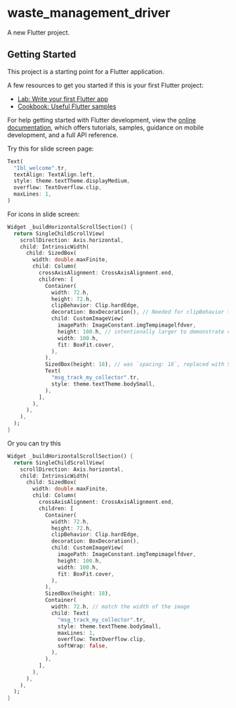 # waste_management_driver

A new Flutter project.

## Getting Started

This project is a starting point for a Flutter application.

A few resources to get you started if this is your first Flutter project:

- [Lab: Write your first Flutter app](https://docs.flutter.dev/get-started/codelab)
- [Cookbook: Useful Flutter samples](https://docs.flutter.dev/cookbook)

For help getting started with Flutter development, view the
[online documentation](https://docs.flutter.dev/), which offers tutorials,
samples, guidance on mobile development, and a full API reference.


Try this for slide screen page:
```dart
Text(
  "Ibl_welcome".tr,
  textAlign: TextAlign.left,
  style: theme.textTheme.displayMedium,
  overflow: TextOverflow.clip,
  maxLines: 1,
)
```
For icons in slide screen:
```dart
Widget _buildHorizontalScrollSection() {
  return SingleChildScrollView(
    scrollDirection: Axis.horizontal,
    child: IntrinsicWidth(
      child: SizedBox(
        width: double.maxFinite,
        child: Column(
          crossAxisAlignment: CrossAxisAlignment.end,
          children: [
            Container(
              width: 72.h,
              height: 72.h,
              clipBehavior: Clip.hardEdge,
              decoration: BoxDecoration(), // Needed for clipBehavior to work
              child: CustomImageView(
                imagePath: ImageConstant.imgTempimagelfdver,
                height: 100.h, // intentionally larger to demonstrate clipping
                width: 100.h,
                fit: BoxFit.cover,
              ),
            ),
            SizedBox(height: 18), // was `spacing: 18`, replaced with SizedBox
            Text(
              "msg_track_my_collector".tr,
              style: theme.textTheme.bodySmall,
            ),
          ],
        ),
      ),
    ),
  );
}
```
Or you can try this
```dart
Widget _buildHorizontalScrollSection() {
  return SingleChildScrollView(
    scrollDirection: Axis.horizontal,
    child: IntrinsicWidth(
      child: SizedBox(
        width: double.maxFinite,
        child: Column(
          crossAxisAlignment: CrossAxisAlignment.end,
          children: [
            Container(
              width: 72.h,
              height: 72.h,
              clipBehavior: Clip.hardEdge,
              decoration: BoxDecoration(),
              child: CustomImageView(
                imagePath: ImageConstant.imgTempimagelfdver,
                height: 100.h,
                width: 100.h,
                fit: BoxFit.cover,
              ),
            ),
            SizedBox(height: 18),
            Container(
              width: 72.h, // match the width of the image
              child: Text(
                "msg_track_my_collector".tr,
                style: theme.textTheme.bodySmall,
                maxLines: 1,
                overflow: TextOverflow.clip,
                softWrap: false,
              ),
            ),
          ],
        ),
      ),
    ),
  );
}
```



